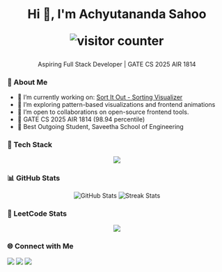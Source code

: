 <h1 align="center">Hi 👋, I'm Achyutananda Sahoo
<p align="center">
  <img src="https://komarev.com/ghpvc/?username=Sahoo-Achyutananda&label=Profile%20views&color=0e75b6&style=flat" alt="visitor counter" />
</p>
</h1>
<p align="center">
  Aspiring Full Stack Developer | GATE CS 2025 AIR 1814
</p>


### 🧠 About Me
- 🔭 I’m currently working on: [Sort It Out - Sorting Visualizer](https://sort-it-out-v4.netlify.app)
- 🌱 I’m exploring pattern-based visualizations and frontend animations
- 👯 I’m open to collaborations on open-source frontend tools.
- 🎯 GATE CS 2025 AIR 1814 (98.94 percentile)
- 🥇 Best Outgoing Student, Saveetha School of Engineering

### 🧰 Tech Stack
<p align="center">
  <img src="https://skillicons.dev/icons?i=cpp,python,js,react,html,css,bootstrap,mui,git,github,figma,photoshop,vscode" />
</p>


### 📊 GitHub Stats

<div align="center">
  <img src="https://github-readme-stats.vercel.app/api?username=Sahoo-Achyutananda&show_icons=true&theme=radical" alt="GitHub Stats" />
  <img src="https://github-readme-streak-stats.herokuapp.com?user=Sahoo-Achyutananda&theme=radical" alt="Streak Stats"/>
</div>


### 🧮 LeetCode Stats

<p align="center">
<img src = "https://leetcard.jacoblin.cool/Achyutananda_Sahoo?theme=dark&font=Roboto&ext=heatmap"/>
<!-- ![LeetCode Stats](https://leetcard.jacoblin.cool/Achyutananda_Sahoo?theme=dark&font=Roboto&ext=heatmap) -->
</p>

### 🌐 Connect with Me
<p align="left">
  <a href="mailto:sahoo.official.work@gmail.com"><img src="https://img.shields.io/badge/Gmail-D14836?style=for-the-badge&logo=gmail&logoColor=white"/></a>
  <a href="https://linkedin.com/in/achyutananda-sahoo"><img src="https://img.shields.io/badge/LinkedIn-blue?style=for-the-badge&logo=linkedin&logoColor=white"/></a>
  <a href="https://iamsahoo.netlify.app"><img src="https://img.shields.io/badge/Portfolio-0078D4?style=for-the-badge&logo=vercel&logoColor=white"/></a>
</p>



